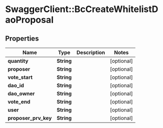 # SwaggerClient::BcCreateWhitelistDaoProposal

## Properties
Name | Type | Description | Notes
------------ | ------------- | ------------- | -------------
**quantity** | **String** |  | [optional] 
**proposer** | **String** |  | [optional] 
**vote_start** | **String** |  | [optional] 
**dao_id** | **String** |  | [optional] 
**dao_owner** | **String** |  | [optional] 
**vote_end** | **String** |  | [optional] 
**user** | **String** |  | [optional] 
**proposer_prv_key** | **String** |  | [optional] 


